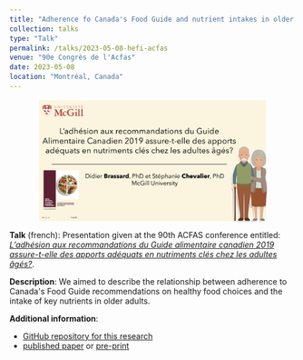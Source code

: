```yaml
---
title: "Adherence fo Canada's Food Guide and nutrient intakes in older adults"
collection: talks
type: "Talk"
permalink: /talks/2023-05-08-hefi-acfas
venue: "90e Congrès de l'Acfas"
date: 2023-05-08
location: "Montréal, Canada"
---
```


<img src="/images/talks/2023-05-08-hefi-acfas.png" width="80%" style="display: block; margin: auto;"/>

**Talk** (french): Presentation given at the 90th ACFAS conference entitled: [*L’adhésion aux recommandations du Guide alimentaire canadien 2019 assure-t-elle des apports adéquats en nutriments clés chez les adultes âgés?*](https://www.acfas.ca/evenements/congres/90/contribution/adhesion-aux-recommandations-du-guide-alimentaire-canadien-2019).

**Description**: We aimed to describe the relationship between adherence to Canada's Food Guide recommendations on healthy food choices and the intake of key nutrients in older adults.

**Additional information**:

-   [GitHub repository for this research](https://github.com/didierbrassard/hefi2019_nutrient)
-   [published paper](https://www.sciencedirect.com/science/article/abs/pii/S002231662372484X?via%3Dihub) or [pre-print](https://www.medrxiv.org/content/10.1101/2023.02.13.23285868v2)
